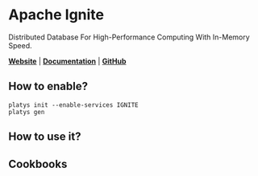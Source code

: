 # Apache Ignite

Distributed Database For High-Performance Computing With In-Memory Speed.

**[Website](https://ignite.apache.org/)** | **[Documentation](https://ignite.apache.org/docs/latest/)** | **[GitHub](https://github.com/apache/ignite)**

## How to enable?

```
platys init --enable-services IGNITE
platys gen
```

## How to use it?


## Cookbooks